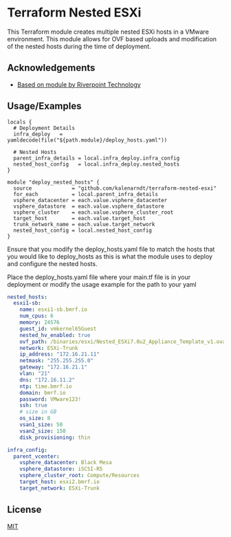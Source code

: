 
# Terraform Nested ESXi

This Terraform module creates multiple nested ESXi hosts in a VMware environment. This module allows for OVF based uploads and modification of the nested hosts during the time of deployment.


## Acknowledgements

 - [Based on module by Riverpoint Technology](https://github.com/rptcloud/terraform-vsphere-nestedesxi)

  
## Usage/Examples

```hcl
locals {
  # Deployment Details
  infra_deploy   = yamldecode(file("${path.module}/deploy_hosts.yaml"))

  # Nested Hosts
  parent_infra_details = local.infra_deploy.infra_config
  nested_host_config   = local.infra_deploy.nested_hosts
}

module "deploy_nested_hosts" {
  source             = "github.com/kalenarndt/terraform-nested-esxi"
  for_each           = local.parent_infra_details
  vsphere_datacenter = each.value.vsphere_datacenter
  vsphere_datastore  = each.value.vsphere_datastore
  vsphere_cluster    = each.value.vsphere_cluster_root
  target_host        = each.value.target_host
  trunk_network_name = each.value.target_network
  nested_host_config = local.nested_host_config
}
```

Ensure that you modify the deploy_hosts.yaml file to match the hosts that you would like to deploy_hosts as this is what the module uses to deploy and configure the nested hosts.

Place the deploy_hosts.yaml file where your main.tf file is in your deployment or modify the usage example for the path to your yaml

```yaml
nested_hosts:
  esxi1-sb:
    name: esxi1-sb.bmrf.io
    num_cpus: 6
    memory: 24576
    guest_id: vmkernel65Guest
    nested_hv_enabled: true
    ovf_path: /binaries/esxi/Nested_ESXi7.0u2_Appliance_Template_v1.ova
    network: ESXi-Trunk
    ip_address: "172.16.21.11"
    netmask: "255.255.255.0"
    gateway: "172.16.21.1"
    vlan: "21"
    dns: "172.16.11.2"
    ntp: time.bmrf.io
    domain: bmrf.io  
    password: VMware123!
    ssh: true
    # size in GB
    os_size: 8
    vsan1_size: 50
    vsan2_size: 150
    disk_provisioning: thin

infra_config:
  parent_vcenter:
    vsphere_datacenter: Black Mesa
    vsphere_datastore: iSCSI-R5
    vsphere_cluster_root: Compute/Resources
    target_host: esxi2.bmrf.io
    target_network: ESXi-Trunk
```

  
## License

[MIT](https://choosealicense.com/licenses/mit/)

  